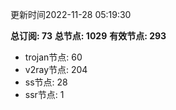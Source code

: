 更新时间2022-11-28 05:19:30

**总订阅: 73**
**总节点: 1029**
**有效节点: 293**
- trojan节点: 60
- v2ray节点: 204
- ss节点: 28
- ssr节点: 1
